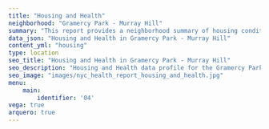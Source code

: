 ```yaml
---
title: "Housing and Health"
neighborhood: "Gramercy Park - Murray Hill"
summary: "This report provides a neighborhood summary of housing conditions and related health outcomes. It also describes population characteristics that can increase vulnerability to housing hazards."
data_json: "Housing and Health in Gramercy Park - Murray Hill"
content_yml: "housing"
type: location
seo_title: "Housing and Health in Gramercy Park - Murray Hill"
seo_description: "Housing and Health data profile for the Gramercy Park - Murray Hill neighborhood of NYC."
seo_image: "images/nyc_health_report_housing_and_health.jpg"
menu:
    main:
        identifier: '04'
vega: true
arquero: true
---
```

